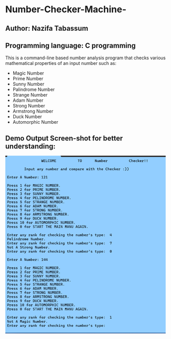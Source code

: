 # Number-Checker-Machine-
## Author: Nazifa Tabassum
## Programming language: C programming
This is a command-line based number analysis program that checks various mathematical properties of an input number such as:
- Magic Number
- Prime Number
- Sunny Number
- Palindrome Number
- Strange Number
- Adam Number
- Strong Number
- Armstrong Number
- Duck Number
- Automorphic Number

## Demo Output Screen-shot for better understanding:

![image alt](https://github.com/tabassumnazifa/Number-Checker-Machine-/blob/main/Number_Checher.png?raw=true)
